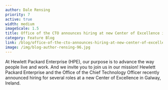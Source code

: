 ```yaml
---
author: Dale Rensing
priority: 7
active: true
width: medium
imageScale: 1.5
title: Office of the CTO announces hiring at new Center of Excellence in Galway
category: Feature Blog
link: /blog/office-of-the-cto-announces-hiring-at-new-center-of-excellence-in-galway/
image: /img/blog-author-rensing-96.jpg
---
```

At Hewlett Packard Enterprise (HPE), our purpose is to advance the way people live and work. And we invite you to join us in our mission! Hewlett Packard Enterprise and the Office of the Chief Technology Officer recently announced hiring for several roles at a new Center of Excellence in Galway, Ireland. 

